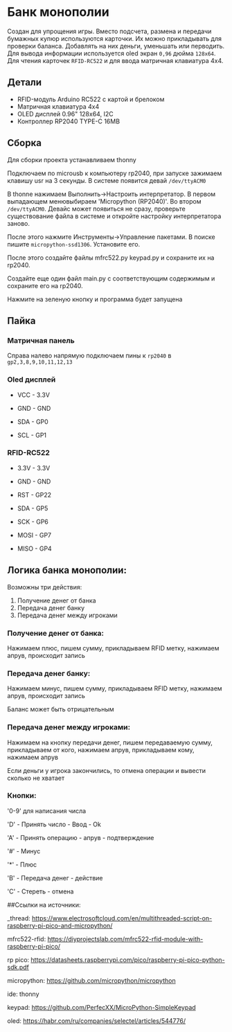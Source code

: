 # Банк монополии

Создан для упрощения игры. Вместо подсчета, размена и передачи бумажных купюр используются карточки. Их можно прикладывать для проверки баланса. Добавлять на них деньги, уменьшать или перводить. Для вывода информации используется oled экран `0,96` дюйма `128x64`. Для чтения карточек `RFID-RC522` и для ввода матричная клавиатура 4x4.

## Детали

- RFID-модуль Arduino RC522 с картой и брелоком 
- Матричная клавиатура 4x4
- OLED дисплей 0.96" 128x64, I2C
- Контроллер RP2040 TYPE-C 16MB

## Сборка

Для сборки проекта устанавливаем thonny

Подключаем по microusb к компьютеру rp2040, при запуске зажимаем клавишу usr на 3 секунды. В системе появится девай `/dev/ttyACM0`

В thonne нажимаем Выполнить->Настроить интерпретатор. В первом выпадающем менювыбираем 'Micropython (RP2040)'. Во втором `/dev/ttyACM0`. Девайс может появиться не сразу, проверьте существование файла в системе и откройте настройку интерпретатора заново.

После этого нажмите Инструменты->Управление пакетами. В поиске пишите `micropython-ssd1306`. Установите его.

После этого создайте файлы mfrc522.py keypad.py и сохраните их на rp2040.

Создайте еще один файл main.py с соответствующим содержимым и сохраните его на rp2040.

Нажмите на зеленую кнопку и программа будет запущена


## Пайка

### Матричная панель

Справа налево напрямую подключаем пины к `rp2040` в `gp2,3,8,9,10,11,12,13`

### Oled дисплей

- VCC - 3.3V

- GND - GND

- SDA - GP0

- SCL - GP1

### RFID-RC522

- 3.3V - 3.3V

- GND - GND

- RST - GP22

- SDA - GP5

- SCK - GP6

- MOSI - GP7

- MISO - GP4

## Логика банка монополии:

Возможны три действия:
  1. Получение денег от банка
  2. Передача денег банку
  3. Передача денег между игроками

### Получение денег от банка:
  Нажимаем плюс, пишем сумму, прикладываем RFID метку, нажимаем апрув, происходит запись


### Передача денег банку:
  Нажимаем минус, пишем сумму, прикладываем RFID метку, нажимаем апрув, происходит запись

  Баланс может быть отрицательным

### Передача денег между игроками:
  Нажимаем на кнопку передачи денег, пишем передаваемую сумму, прикладываем от кого, нажимаем апрув, прикладываем кому, нажимаем апрув

  Если деньги у игрока закончились, то отмена операции и вывести сколько не хватает



### Кнопки:
'0-9' для написания числа

'D' - Принять число - Ввод - Ok

'A' - Принять операцию - апрув - подтверждение

'#' - Минус

'*' - Плюс

'B' - Передача денег - действие

'C' - Стереть - отмена

##Ссылки на источники:


_thread:
    https://www.electrosoftcloud.com/en/multithreaded-script-on-raspberry-pi-pico-and-micropython/

mfrc522-rfid:
    https://diyprojectslab.com/mfrc522-rfid-module-with-raspberry-pi-pico/

rp pico:
    https://datasheets.raspberrypi.com/pico/raspberry-pi-pico-python-sdk.pdf

micropython:
    https://github.com/micropython/micropython

ide: thonny

keypad:
    https://github.com/PerfecXX/MicroPython-SimpleKeypad

oled:
    https://habr.com/ru/companies/selectel/articles/544776/
